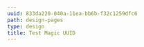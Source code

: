```yaml
---
uuid: 833da220-040a-11ea-bb6b-f32c1259dfc6
path: design-pages
type: design
title: Test Magic UUID
---
```


